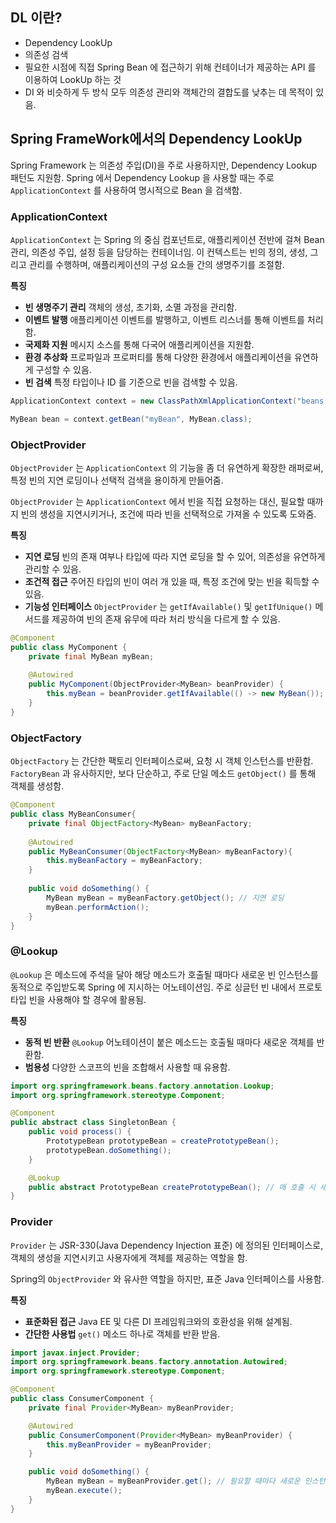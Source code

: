 
## DL 이란?
* Dependency LookUp
* 의존성 검색
* 필요한 시점에 직접 Spring Bean 에 접근하기 위해 컨테이너가 제공하는 API 를 이용하여 LookUp 하는 것
* DI 와 비슷하게 두 방식 모두 의존성 관리와 객체간의 결합도를 낮추는 데 목적이 있음.

## Spring FrameWork에서의 Dependency LookUp

Spring Framework 는 의존성 주입(DI)을 주로 사용하지만, Dependency Lookup 패턴도 지원함. Spring 에서 Dependency Lookup 을 사용할 때는 주로 `ApplicationContext` 를 사용하여 명시적으로 Bean 을 검색함.

### ApplicationContext

`ApplicationContext` 는 Spring 의 중심 컴포넌트로, 애플리케이션 전반에 걸쳐 Bean 관리, 의존성 주입, 설정 등을 담당하는 컨테이너임.
이 컨텍스트는 빈의 정의, 생성, 그리고 관리를 수행하며, 애플리케이션의 구성 요소들 간의 생명주기를 조절함.

**특징**
* **빈 생명주기 관리**
	객체의 생성, 초기화, 소멸 과정을 관리함.
* **이벤트 발행**
	애플리케이션 이벤트를 발행하고, 이벤트 리스너를 통해 이벤트를 처리함.
* **국제화 지원**
	메시지 소스를 통해 다국어 애플리케이션을 지원함.
* **환경 추상화**
	프로파일과 프로퍼티를 통해 다양한 환경에서 애플리케이션을 유연하게 구성할 수 있음.
* **빈 검색**
	특정 타입이나 ID 를 기준으로 빈을 검색할 수 있음.

```java
ApplicationContext context = new ClassPathXmlApplicationContext("beans.xml");

MyBean bean = context.getBean("myBean", MyBean.class);
```


### ObjectProvider

`ObjectProvider` 는 `ApplicationContext` 의 기능을 좀 더 유연하게 확장한 래퍼로써, 특정 빈의 지연 로딩이나 선택적 검색을 용이하게 만들어줌.

`ObjectProvider` 는 `ApplicationContext` 에서 빈을 직접 요청하는 대신, 필요할 때까지 빈의 생성을 지연시키거나, 조건에 따라 빈을 선택적으로 가져올 수 있도록 도와줌.

**특징**
* **지연 로딩**
	빈의 존재 여부나 타입에 따라 지연 로딩을 할 수 있어, 의존성을 유연하게 관리할 수 있음.
* **조건적 접근**
	주어진 타입의 빈이 여러 개 있을 때, 특정 조건에 맞는 빈을 획득할 수 있음.
* **기능성 인터페이스**
	`ObjectProvider` 는 `getIfAvailable()` 및 `getIfUnique()` 메서드를 제공하여 빈의 존재 유무에 따라 처리 방식을 다르게 할 수 있음.

```java
@Component
public class MyComponent {
	private final MyBean myBean;
	
	@Autowired
	public MyComponent(ObjectProvider<MyBean> beanProvider) {
		this.myBean = beanProvider.getIfAvailable(() -> new MyBean());
	}
}
```


### ObjectFactory

`ObjectFactory` 는 간단한 팩토리 인터페이스로써, 요청 시 객체 인스턴스를 반환함. 
`FactoryBean` 과 유사하지만, 보다 단순하고, 주로 단일 메소드 `getObject()` 를 통해 객체를 생성함.

```java
@Component
public class MyBeanConsumer{
	private final ObjectFactory<MyBean> myBeanFactory;
	
	@Autowired
	public MyBeanConsumer(ObjectFactory<MyBean> myBeanFactory){
		this.myBeanFactory = myBeanFactory;
	}
	
	public void doSomething() {
		MyBean myBean = myBeanFactory.getObject(); // 지연 로딩
		myBean.performAction();
	}
}
```


### @Lookup

`@Lookup` 은 메소드에 주석을 달아 해당 메소드가 호출될 때마다 새로운 빈 인스턴스를 동적으로 주입받도록 Spring 에 지시하는 어노테이션임.
주로 싱글턴 빈 내에서 프로토타입 빈을 사용해야 할 경우에 활용됨.

**특징**
* **동적 빈 반환**
	`@Lookup` 어노테이션이 붙은 메소드는 호출될 때마다 새로운 객체를 반환함.
* **범용성**
	다양한 스코프의 빈을 조합해서 사용할 때 유용함.

```java
import org.springframework.beans.factory.annotation.Lookup;
import org.springframework.stereotype.Component;

@Component
public abstract class SingletonBean {
    public void process() {
        PrototypeBean prototypeBean = createPrototypeBean();
        prototypeBean.doSomething();
    }

    @Lookup
    public abstract PrototypeBean createPrototypeBean(); // 매 호출 시 새 인스턴스 제공
}
```

### Provider
`Provider` 는 JSR-330(Java Dependency Injection 표준) 에 정의된 인터페이스로, 객체의 생성을 지연시키고 사용자에게 객체를 제공하는 역할을 함.

Spring의 `ObjectProvider` 와 유사한 역할을 하지만, 표준 Java 인터페이스를 사용함.

**특징**
* **표준화된 접근**
	Java EE 및 다른 DI 프레임워크와의 호환성을 위해 설계됨.
* **간단한 사용법**
	`get()` 메소드 하나로 객체를 반환 받음.


```java
import javax.inject.Provider;
import org.springframework.beans.factory.annotation.Autowired;
import org.springframework.stereotype.Component;

@Component
public class ConsumerComponent {
    private final Provider<MyBean> myBeanProvider;

    @Autowired
    public ConsumerComponent(Provider<MyBean> myBeanProvider) {
        this.myBeanProvider = myBeanProvider;
    }

    public void doSomething() {
        MyBean myBean = myBeanProvider.get(); // 필요할 때마다 새로운 인스턴스 제공
        myBean.execute();
    }
}
```
